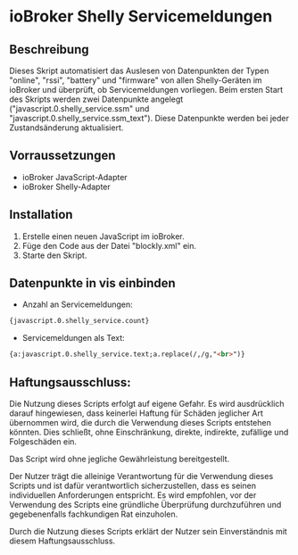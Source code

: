# ioBroker Shelly Servicemeldungen

## Beschreibung
Dieses Skript automatisiert das Auslesen von Datenpunkten der Typen "online", "rssi", "battery" und "firmware" von allen Shelly-Geräten im ioBroker und überprüft, ob Servicemeldungen vorliegen. Beim ersten Start des Skripts werden zwei Datenpunkte angelegt ("javascript.0.shelly_service.ssm" und "javascript.0.shelly_service.ssm_text"). Diese Datenpunkte werden bei jeder Zustandsänderung aktualisiert.

## Vorraussetzungen
- ioBroker JavaScript-Adapter
- ioBroker Shelly-Adapter

## Installation
1. Erstelle einen neuen JavaScript im ioBroker.
2. Füge den Code aus der Datei "blockly.xml" ein.
3. Starte den Skript.

## Datenpunkte in vis einbinden
- Anzahl an Servicemeldungen:
```html
{javascript.0.shelly_service.count}
````
- Servicemeldungen als Text:
```html
{a:javascript.0.shelly_service.text;a.replace(/,/g,"<br>")}
```

## Haftungsausschluss:
Die Nutzung dieses Scripts erfolgt auf eigene Gefahr. Es wird ausdrücklich darauf hingewiesen, dass keinerlei Haftung für Schäden jeglicher Art übernommen wird, die durch die Verwendung dieses Scripts entstehen könnten. Dies schließt, ohne Einschränkung, direkte, indirekte, zufällige und Folgeschäden ein.

Das Script wird ohne jegliche Gewährleistung bereitgestellt.

Der Nutzer trägt die alleinige Verantwortung für die Verwendung dieses Scripts und ist dafür verantwortlich sicherzustellen, dass es seinen individuellen Anforderungen entspricht. Es wird empfohlen, vor der Verwendung des Scripts eine gründliche Überprüfung durchzuführen und gegebenenfalls fachkundigen Rat einzuholen.

Durch die Nutzung dieses Scripts erklärt der Nutzer sein Einverständnis mit diesem Haftungsausschluss.
